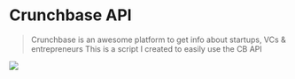 # Crunchbase API 
> Crunchbase is an awesome platform to get info about startups, VCs & entrepreneurs 
This is a script I created to easily use the CB API <br>


![](https://i.pinimg.com/564x/ab/2c/44/ab2c448be24c5880645b8cf0a792c429.jpg)
